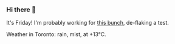 ### Hi there :wave:

It's Friday! I'm probably working for [this bunch](https://github.com/kohofinancial), de-flaking a test.

Weather in Toronto: rain, mist, at +13°C.
